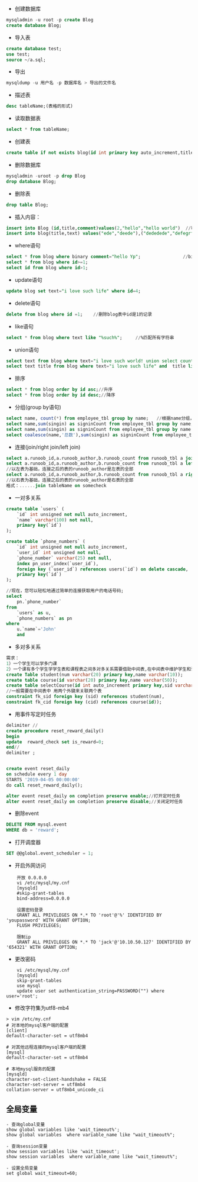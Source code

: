 - 创建数据库
```sql
mysqladmin -u root -p create Blog
create database Blog;
```
- 导入表
```sql
create database test;
use test;
source ~/a.sql;
```
- 导出
```sql
mysqldump -u 用户名 -p 数据库名 > 导出的文件名 
```
- 描述表
```sql 
desc tableName;(表格的形式)
```
- 读取数据表
```sql
select * from tableName;
```
- 创建表
```sql
create table if not exists blog(id int primary key auto_increment,title char not null,comment longtext not null);

```
- 删除数据库
```sql
mysqladmin -uroot -p drop Blog
drop database Blog;
```
- 删除表
```sql
drop table Blog;
```
- 插入内容：
```sql
insert into Blog (id,title,comment)values(2,"hello","hello world")  //可以不插入id字段，因为是自增的
insert into blog(title,text) values("ede","deede"),("dededede","defegrfgtg"); //插入多条数据
```
- where语句
```sql
select * from blog where binary comment="hello Yp";                //binary指定区分大小写
select * from blog where id>=1;  
select id from blog where id>1;
```
- update语句
```sql
update blog set text="i love such life" where id=4;
```
- delete语句
```sql
delete from blog where id =1;    //删除blog表中id是1的记录
```
- like语句
```sql
select * from blog where text like "%such%";     //%匹配所有字符串
```
- union语句
```sql
select text from blog where text="i love such world! union select country from apps where country="cn";
select text title from blog where text="i love such life" and  title like "%i" union select country from apps where country="cn";
```
- 排序
```sql
select * from blog order by id asc;//升序
select * from blog order by id desc;//降序
```
- 分组(group by语句)
```sql
select name, count(*) from employee_tbl group by name;   //根据name分组，结果是一个两列属性分别是name和count(*)的二维表,count(*)值是每个不同名字的数量 
select name,sum(singin) as signinCount from employee_tbl group by name; //一列是name,另一列是signinCount(属性singin的和)
select name,sum(singin) as signinCount from employee_tbl group by name with rollup;//with rollup在分组的基础上再进行一次相同的统计(sum,即给signin列求和，name属性是null)
select coalesce(name,'总数'),sum(singin) as signinCount from employee_tbl group by name with rollup;//在上一条分组的基础上修改name值为空的记录的name属性是总数
```
- 连接(join/right join/left join)
```sql
select a.runoob_id,a.runoob_author,b.runoob_count from runoob_tbl a join tcount_tbl b on a.runoob_author=b.runoob_author;
select a.runoob_id,a.runoob_author,b.runoob_count from runoob_tbl a left join tcount_tbl b on a.runoob_author=b.runoob_author;
//以左表为基础，连接之后的表的runoob_author是左表的全部
select a.runoob_id,a.runoob_author,b.runoob_count from runoob_tbl a right join tcount_tbl b on a.runoob_author=b.runoob_author;
//以右表为基础，连接之后的表的runoob_author是右表的全部
格式：......join tableName on somecheck
```

- 一对多关系
```sql
create table `users` (
    `id` int unsigned not null auto_increment, 
    `name` varchar(100) not null, 
    primary key(`id`) 
); 

create table `phone_numbers` (
    `id` int unsigned not null auto_increment, 
    `user_id` int unsigned not null, 
    `phone_number` varchar(25) not null, 
    index pn_user_index(`user_id`), 
    foreign key (`user_id`) references users(`id`) on delete cascade, 
    primary key(`id`) 
); 

//现在，您可以轻松地通过简单的连接获取用户的电话号码;
select 
    pn.`phone_number` 
from 
    `users` as u, 
    `phone_numbers` as pn 
where 
    u.`name`='John' 
    and 
```
- 多对多关系
```sql
需求：
1）一个学生可以学多门课
2）一个课有多个学生学学生表和课程表之间多对多关系需要借助中间表,在中间表中维护学生和课程的关系
create Table student(num varchar(20) primary key,name varchar(10));
create table course(id varchar(20) primary key,name varchar(50));
create table selectCourse(id int auto_increment primary key,sid varchar(20),cid varchar(20),
//一般需要在中间表中 用两个外键来关联两个表
constraint fk_sid foreign key (sid) references student(num),
constraint fk_cid foreign key (cid) references course(id));
```
- 用事件写定时任务

```sql
delimiter //
create procedure reset_reward_daily()
begin
update  reward_check set is_reward=0;
end//
delimiter ;


create event reset_daily
on schedule every 1 day
STARTS '2019-04-05 00:00:00'
do call reset_reward_daily();

alter event reset_daily on completion preserve enable;//打开定时任务
alter event reset_daily on completion preserve disable;//关闭定时任务
```
- 删除event
```sql
DELETE FROM mysql.event
WHERE db = 'reward';
```
- 打开调度器
```sql
SET @@global.event_scheduler = 1;
```
- 开启外网访问
```shell
    开放 0.0.0.0
    vi /etc/mysql/my.cnf
    [mysqld]
    #skip-grant-tables
    bind-address=0.0.0.0
    
    设置密码登录
    GRANT ALL PRIVILEGES ON *.* TO 'root'@'%' IDENTIFIED BY 'youpassword' WITH GRANT OPTION;
    FLUSH PRIVILEGES;

    限制ip
    GRANT ALL PRIVILEGES ON *.* TO 'jack'@'10.10.50.127' IDENTIFIED BY '654321' WITH GRANT OPTION;
```
- 更改密码
```    
    vi /etc/mysql/my.cnf
    [mysqld]
    skip-grant-tables
    use mysql
    update user set authentication_string=PASSWORD("") where user='root';
```

- 修改字符集为utf8-mb4
```shell
> vim /etc/my.cnf
# 对本地的mysql客户端的配置
[client]
default-character-set = utf8mb4

# 对其他远程连接的mysql客户端的配置
[mysql]
default-character-set = utf8mb4

# 本地mysql服务的配置
[mysqld]
character-set-client-handshake = FALSE
character-set-server = utf8mb4
collation-server = utf8mb4_unicode_ci
```
## 全局变量
    - 查询global变量
    show global variables like 'wait_timeout%';
    show global variables  where variable_name like "wait_timeout%";

    - 查询session变量
    show session variables like 'wait_timeout';
    show session variables  where variable_name like "wait_timeout%";

    - 设置全局变量
    set global wait_timeout=60;
